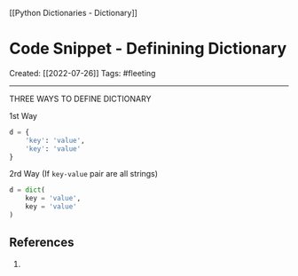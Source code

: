 [[Python Dictionaries - Dictionary]]

# Code Snippet - Definining Dictionary
Created:  [[2022-07-26]]
Tags: #fleeting 

---
THREE WAYS TO DEFINE DICTIONARY

 
1st Way
```python
d = {
    'key': 'value', 
    'key': 'value'
}
```


2rd Way (If `key-value` pair are all strings)
```python
d = dict(
    key = 'value',
    key = 'value'
)
```






## References
1. 